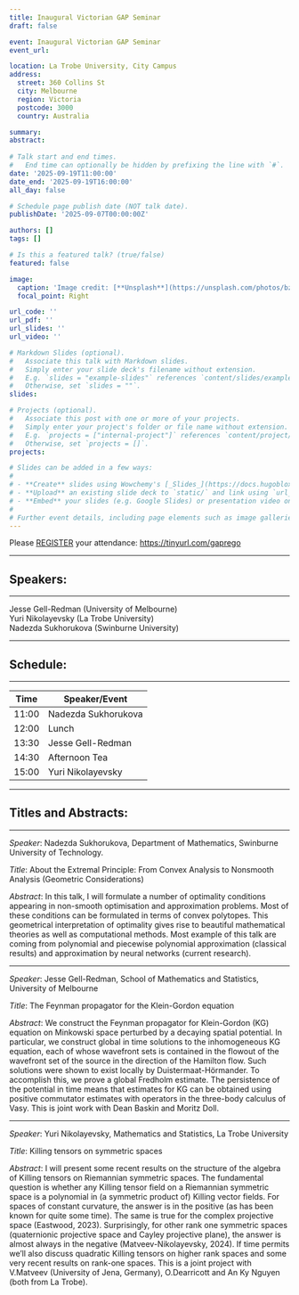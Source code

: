 ```yaml
---
title: Inaugural Victorian GAP Seminar
draft: false

event: Inaugural Victorian GAP Seminar 
event_url: 

location: La Trobe University, City Campus
address:
  street: 360 Collins St
  city: Melbourne
  region: Victoria
  postcode: 3000
  country: Australia

summary: 
abstract:
 
# Talk start and end times.
#   End time can optionally be hidden by prefixing the line with `#`.
date: '2025-09-19T11:00:00'
date_end: '2025-09-19T16:00:00'
all_day: false

# Schedule page publish date (NOT talk date).
publishDate: '2025-09-07T00:00:00Z'

authors: []
tags: []

# Is this a featured talk? (true/false)
featured: false

image:
  caption: 'Image credit: [**Unsplash**](https://unsplash.com/photos/bzdhc5b3Bxs)'
  focal_point: Right

url_code: ''
url_pdf: ''
url_slides: ''
url_video: ''

# Markdown Slides (optional).
#   Associate this talk with Markdown slides.
#   Simply enter your slide deck's filename without extension.
#   E.g. `slides = "example-slides"` references `content/slides/example-slides.md`.
#   Otherwise, set `slides = ""`.
slides:

# Projects (optional).
#   Associate this post with one or more of your projects.
#   Simply enter your project's folder or file name without extension.
#   E.g. `projects = ["internal-project"]` references `content/project/deep-learning/index.md`.
#   Otherwise, set `projects = []`.
projects:

# Slides can be added in a few ways:
#
# - **Create** slides using Wowchemy's [_Slides_](https://docs.hugoblox.com/managing-content/#create-slides) feature and link using `slides` parameter in the front matter of the talk file
# - **Upload** an existing slide deck to `static/` and link using `url_slides` parameter in the front matter of the talk file
# - **Embed** your slides (e.g. Google Slides) or presentation video on this page using [shortcodes](https://docs.hugoblox.com/writing-markdown-latex/).
#
# Further event details, including page elements such as image galleries, can be added to the body of this page.
---
```


Please [REGISTER](https://tinyurl.com/gaprego) your attendance: https://tinyurl.com/gaprego

---
## Speakers:
---
Jesse Gell-Redman (University of Melbourne) \
Yuri Nikolayevsky (La Trobe University) \
Nadezda Sukhorukova (Swinburne University)

---
## Schedule:
--- 
| Time| Speaker/Event	      |
--------|----------------------
| 11:00 | Nadezda Sukhorukova |
| 12:00 | Lunch               |
| 13:30 | Jesse Gell-Redman   |
| 14:30 | Afternoon Tea       |
| 15:00 | Yuri Nikolayevsky   |

---
## Titles and Abstracts: 
---
_Speaker_: Nadezda Sukhorukova, Department of Mathematics, Swinburne University of Technology.

_Title_:  About the Extremal Principle: From Convex Analysis to Nonsmooth Analysis (Geometric Considerations)

_Abstract_: In this talk, I will formulate a number of optimality conditions appearing in non-smooth optimisation and approximation problems. Most of these conditions can be formulated in terms of convex polytopes. This geometrical interpretation of optimality gives rise to beautiful mathematical theories as well as computational methods. Most example of this talk are coming from polynomial and piecewise polynomial approximation (classical results) and approximation by neural networks (current research). 
 

<!--#_Bio_:   PhD, Applied Mathematics Federation University Australia (former University of Ballarat), Australia PhD, Applied Mathematics and Optimisation St-Petersburg State University, Russian Federation.
#Currently, I am at Swinburne University of Technology, School of Science, Computing and Emerging Technologies, Department of Mathematics.
#My research interests are in the area of Mathematical Optimisation an applications to real-life problems. One of the recent applications is approximation, data analysis and deep learning. I approach them from the point of view of modern optimisation.
-->


---

_Speaker_: Jesse Gell-Redman,  School of Mathematics and Statistics, University of Melbourne

_Title_: The Feynman propagator for the Klein-Gordon equation


_Abstract_: We construct the Feynman propagator for Klein-Gordon (KG) equation on Minkowski space perturbed by a decaying spatial potential.  In particular, we construct global in time solutions to the inhomogeneous KG equation, each of whose wavefront sets is contained in the flowout of the wavefront set of the source in the direction of the Hamilton flow.  Such solutions were shown to exist locally by Duistermaat-Hörmander.  To accomplish this, we prove a global Fredholm estimate. The persistence of the potential in time means that estimates for KG can be obtained using positive commutator estimates with operators in the three-body calculus of Vasy. This is joint work with Dean Baskin and Moritz Doll.


---
_Speaker_: Yuri Nikolayevsky, Mathematics and Statistics, La Trobe University

_Title_: Killing tensors on symmetric spaces

_Abstract_: I will present some recent results on the structure of the algebra of Killing tensors on Riemannian symmetric spaces. The fundamental question is whether any Killing tensor field on a Riemannian symmetric space is a polynomial in (a symmetric product of) Killing vector fields. For spaces of constant curvature, the answer is in the positive (as has been known for quite some time). The same is true for the complex projective space (Eastwood, 2023). Surprisingly, for other rank one symmetric spaces (quaternionic projective space and Cayley projective plane), the answer is almost always in the negative (Matveev-Nikolayevsky, 2024). If time permits we’ll also discuss quadratic Killing tensors on higher rank spaces and some very recent results on rank-one spaces. This is a joint project with V.Matveev (University of Jena, Germany), O.Dearricott and An Ky Nguyen (both from La Trobe).

